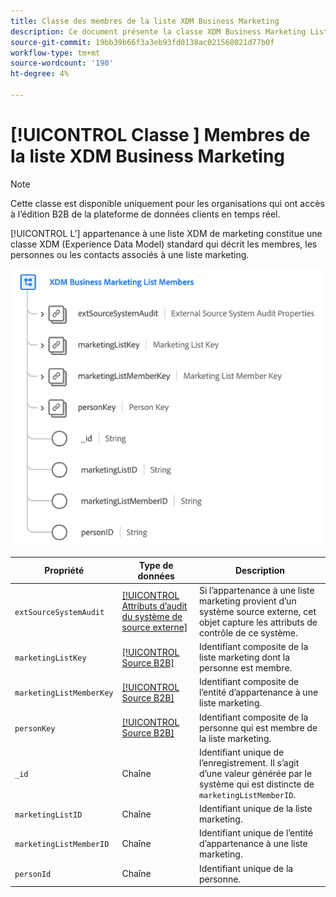 ```yaml
---
title: Classe des membres de la liste XDM Business Marketing
description: Ce document présente la classe XDM Business Marketing List Members dans le modèle de données d’expérience (XDM).
source-git-commit: 19bb39b66f3a3eb93fd0138ac021568021d77b0f
workflow-type: tm+mt
source-wordcount: '190'
ht-degree: 4%

---
```


# [!UICONTROL Classe ] Membres de la liste XDM Business Marketing

>[!NOTE]
>
>Cette classe est disponible uniquement pour les organisations qui ont accès à l’édition B2B de la plateforme de données clients en temps réel.

[!UICONTROL L’] appartenance à une liste XDM de marketing constitue une classe XDM (Experience Data Model) standard qui décrit les membres, les personnes ou les contacts associés à une liste marketing.

![](../../images/classes/b2b/business-marketing-list-members.png)

| Propriété | Type de données | Description |
| --- | --- | --- |
| `extSourceSystemAudit` | [[!UICONTROL Attributs d’audit du système de source externe]](../../data-types/external-source-system-audit-attributes.md) | Si l’appartenance à une liste marketing provient d’un système source externe, cet objet capture les attributs de contrôle de ce système. |
| `marketingListKey` | [[!UICONTROL Source B2B]](../../data-types/b2b-source.md) | Identifiant composite de la liste marketing dont la personne est membre. |
| `marketingListMemberKey` | [[!UICONTROL Source B2B]](../../data-types/b2b-source.md) | Identifiant composite de l’entité d’appartenance à une liste marketing. |
| `personKey` | [[!UICONTROL Source B2B]](../../data-types/b2b-source.md) | Identifiant composite de la personne qui est membre de la liste marketing. |
| `_id` | Chaîne | Identifiant unique de l’enregistrement. Il s’agit d’une valeur générée par le système qui est distincte de `marketingListMemberID`. |
| `marketingListID` | Chaîne | Identifiant unique de la liste marketing. |
| `marketingListMemberID` | Chaîne | Identifiant unique de l’entité d’appartenance à une liste marketing. |
| `personId` | Chaîne | Identifiant unique de la personne. |
